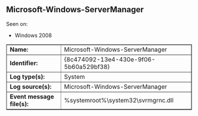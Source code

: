 ## Microsoft-Windows-ServerManager

Seen on:
* Windows 2008

<table border="1" class="docutils">
  <tbody>
    <tr>
      <td><b>Name:</b></td>
      <td>Microsoft-Windows-ServerManager</td>
    </tr>
    <tr>
      <td><b>Identifier:</b></td>
      <td>{8c474092-13e4-430e-9f06-5b60a529bf38}</td>
    </tr>
    <tr>
      <td><b>Log type(s):</b></td>
      <td>System</td>
    </tr>
    <tr>
      <td><b>Log source(s):</b></td>
      <td>Microsoft-Windows-ServerManager</td>
    </tr>
    <tr>
      <td><b>Event message file(s):</b></td>
      <td>%systemroot%\system32\svrmgrnc.dll</td>
    </tr>
  </tbody>
</table>

&nbsp;

